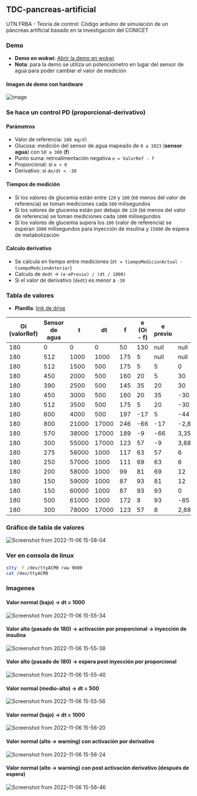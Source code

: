 ## TDC-pancreas-artificial

UTN FRBA - Teoría de control: Código arduino de simulación de un páncreas artificial basado en la investigación del CONICET

### Demo

- **Demo en wokwi**: [Abrir la demo en wokwi](https://wokwi.com/projects/347496920546017875)
- **Nota**: para la demo se utiliza un potenciometro en lugar del sensor de agua para poder cambiar el valor de medición

#### Imagen de demo con hardware

![image](https://user-images.githubusercontent.com/4097554/200192254-f3120795-0d62-47e2-8c90-13e850537b6e.png)

### Se hace un control PD (proporcional-derivativo)

#### Parámetros

- Valor de referencia: `180 mg/dl`
- Glucosa: medición del sensor de agua mapeado de `0 a 1023` (**sensor agua**) con `50 a 300` (**f**)
- Punto suma: retroalimentación negativa `e = ValorRef - f`
- Proporcional: si `e < 0`
- Derivativo: si `de/dt < -30`

#### Tiempos de medición

- Si los valores de glucemia están entre `120` y `180` (`60` menos del valor de referencia) se toman mediciones cada `500` milisegundos
- Si los valores de glucemia están por debajo de `120` (`60` menos del valor de referencia) se toman mediciones cada `1000` milisegundos
- Si los valores de glucemia supera los `180` (valor de referencia) se esperan `2000` milisegundos para inyección de insulina y `15000` de espera de metabolización

#### Calculo derivativo

- Se calcula en tiempo entre mediciones (`dt = tiempoMedicionActual - tiempoMedcionAnterior`)
- Calculo de `dedt` -> `(e-ePrevio) / (dt / 1000)`
- Si el valor de derivativo (`dedt`) es menor a `-30`

### Tabla de valores

- **Planilla**: [link de drive](https://docs.google.com/spreadsheets/d/1eZSCC03KBxAKdVK58ssGJT3xnhAzRS-QLdvUbbb3vlo/edit?usp=sharing)

|Oi (valorRef)|Sensor de agua|t|dt|f|e (Oi - f)|e previo|de/dt|proporcional (e < 0)|derivativo (de/dt < -30)|OR|siguiente dt|
|---|---|---|---|---|---|---|---|---|---|---|---|
|180|0|0|0|50|130|null|null|FALSO|FALSO|FALSO|1000|
|180|512|1000|1000|175|5|null|null|FALSO|FALSO|FALSO|500|
|180|512|1500|500|175|5|5|0|FALSO|FALSO|FALSO|500|
|180|450|2000|500|160|20|5|30|FALSO|FALSO|FALSO|500|
|180|390|2500|500|145|35|20|30|FALSO|FALSO|FALSO|500|
|180|450|3000|500|160|20|35|-30|FALSO|FALSO|FALSO|500|
|180|512|3500|500|175|5|20|-30|FALSO|FALSO|FALSO|500|
|180|600|4000|500|197|-17|5|-44|VERDADERO|VERDADERO|VERDADERO|17000|
|180|800|21000|17000|246|-66|-17|-2,882352941|VERDADERO|FALSO|VERDADERO|17000|
|180|570|38000|17000|189|-9|-66|3,352941176|VERDADERO|FALSO|VERDADERO|17000|
|180|300|55000|17000|123|57|-9|3,882352941|FALSO|FALSO|FALSO|1000|
|180|275|56000|1000|117|63|57|6|FALSO|FALSO|FALSO|1000|
|180|250|57000|1000|111|69|63|6|FALSO|FALSO|FALSO|1000|
|180|200|58000|1000|99|81|69|12|FALSO|FALSO|FALSO|1000|
|180|150|59000|1000|87|93|81|12|FALSO|FALSO|FALSO|1000|
|180|150|60000|1000|87|93|93|0|FALSO|FALSO|FALSO|1000|
|180|500|61000|1000|172|8|93|-85|FALSO|VERDADERO|VERDADERO|17000|
|180|300|78000|17000|123|57|8|2,882352941|FALSO|FALSO|FALSO|1000|

### Gráfico de tabla de valores

![Screenshot from 2022-11-06 15-58-04](https://user-images.githubusercontent.com/4097554/200191149-89ff518a-fbb6-4e1c-a145-d4da0b08d509.png)

### Ver en consola de linux

```bash
stty -F /dev/ttyACM0 raw 9600
cat /dev/ttyACM0
```

### Imagenes

#### Valor normal (bajo) -> dt = 1000

![Screenshot from 2022-11-06 15-55-34](https://user-images.githubusercontent.com/4097554/200191160-d2123fba-e53c-412b-ad1a-81093da9eab0.png)

#### Valor alto (pasado de 180) -> activación por proporcional -> inyección de insulina

![Screenshot from 2022-11-06 15-55-38](https://user-images.githubusercontent.com/4097554/200191158-bae306c7-5763-4be3-a1bb-1f638df9f06f.png)

#### Valor alto (pasado de 180) -> espera post inyección por proporcional

![Screenshot from 2022-11-06 15-55-40](https://user-images.githubusercontent.com/4097554/200191157-da3cd858-0e74-4e60-9551-a1ac92285ec5.png)

#### Valor normal (medio-alto) -> dt = 500

![Screenshot from 2022-11-06 15-55-56](https://user-images.githubusercontent.com/4097554/200191156-abd90f8e-a37c-4976-924d-98195c4b389f.png)

#### Valor normal (bajo) -> dt = 1000

![Screenshot from 2022-11-06 15-56-20](https://user-images.githubusercontent.com/4097554/200191155-6a7057ac-b488-4d76-bc51-4df5318a88fe.png)

#### Valor normal (alto -> warning) con activación por derivativo

![Screenshot from 2022-11-06 15-56-24](https://user-images.githubusercontent.com/4097554/200191154-32a9eccb-01f2-4613-a70d-f96f3687e5e9.png)

#### Valor normal (alto -> warning) con post activación derivativo (después de espera)

![Screenshot from 2022-11-06 15-56-46](https://user-images.githubusercontent.com/4097554/200191152-795948b9-6021-4d36-a51f-1967bc9eaa25.png)
